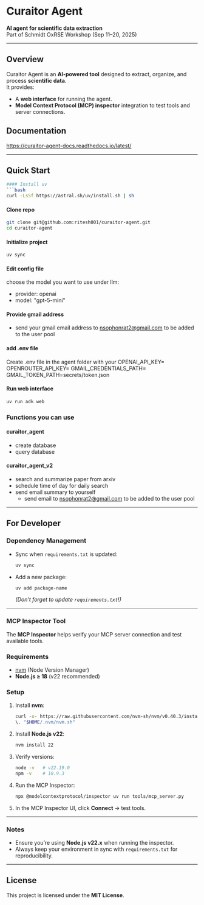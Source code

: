 # Curaitor Agent  
**AI agent for scientific data extraction**  
Part of Schmidt OxRSE Workshop (Sep 11–20, 2025)  

---

## Overview  
Curaitor Agent is an **AI-powered tool** designed to extract, organize, and process **scientific data**.  
It provides:  
- A **web interface** for running the agent.  
- **Model Context Protocol (MCP) inspector** integration to test tools and server connections.  

## Documentation
https://curaitor-agent-docs.readthedocs.io/latest/

---

## Quick Start  

```bash
#### Install uv
```bash
curl -LsSf https://astral.sh/uv/install.sh | sh
```
#### Clone repo
```bash
git clone git@github.com:ritesh001/curaitor-agent.git
cd curaitor-agent
```
#### Initialize project
```bash
uv sync
```

#### Edit config file
choose the model you want to use under llm:
  - provider: openai
  - model: "gpt-5-mini"

#### Provide gmail address
- send your gmail email address to nsophonrat2@gmail.com to be added to the user pool

#### add .env file
Create .env file in the agent folder with your 
OPENAI_API_KEY=
OPENROUTER_API_KEY=
GMAIL_CREDENTIALS_PATH=
GMAIL_TOKEN_PATH=secrets/token.json

#### Run web interface
```bash
uv run adk web
```

### Functions you can use
#### curaitor_agent
- create database
- query database

#### curaitor_agent_v2
- search and summarize paper from arxiv
- schedule time of day for daily search
- send email summary to yourself
   - send email to nsophonrat2@gmail.com to be added to the user pool

---

## For Developer
### Dependency Management  

- Sync when `requirements.txt` is updated:  
  ```bash
  uv sync
  ```

- Add a new package:  
  ```bash
  uv add package-name
  ```
  *(Don’t forget to update `requirements.txt`!)*

---

### MCP Inspector Tool  

The **MCP Inspector** helps verify your MCP server connection and test available tools.  

### Requirements  
- [nvm](https://github.com/nvm-sh/nvm) (Node Version Manager)  
- **Node.js ≥ 18** (v22 recommended)  

### Setup  

1. Install **nvm**:  
   ```bash
   curl -o- https://raw.githubusercontent.com/nvm-sh/nvm/v0.40.3/install.sh | bash
   \. "$HOME/.nvm/nvm.sh"
   ```

2. Install **Node.js v22**:  
   ```bash
   nvm install 22
   ```

3. Verify versions:  
   ```bash
   node -v   # v22.19.0
   npm -v    # 10.9.3
   ```

4. Run the MCP Inspector:  
   ```bash
   npx @modelcontextprotocol/inspector uv run tools/mcp_server.py
   ```

5. In the MCP Inspector UI, click **Connect** → test tools.

---

### Notes  
- Ensure you’re using **Node.js v22.x** when running the inspector.  
- Always keep your environment in sync with `requirements.txt` for reproducibility.  

---

## License  
This project is licensed under the **MIT License**.  
